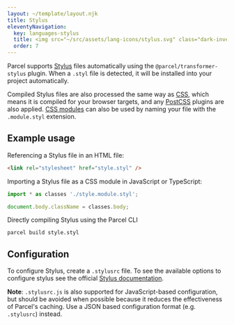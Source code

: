 ```yaml
---
layout: ~/template/layout.njk
title: Stylus
eleventyNavigation:
  key: languages-stylus
  title: <img src="~/src/assets/lang-icons/stylus.svg" class="dark-invert" alt=""/> Stylus
  order: 7
---
```


Parcel supports [Stylus](https://stylus-lang.com/) files automatically using the `@parcel/transformer-stylus` plugin. When a `.styl` file is detected, it will be installed into your project automatically.

Compiled Stylus files are also processed the same way as [CSS](/languages/css/), which means it is compiled for your browser targets, and any [PostCSS](/languages/css/#postcss) plugins are also applied. [CSS modules](/languages/css/#css-modules) can also be used by naming your file with the `.module.styl` extension.

## Example usage

Referencing a Stylus file in an HTML file:

```html
<link rel="stylesheet" href="style.styl" />
```

Importing a Stylus file as a CSS module in JavaScript or TypeScript:

```js
import * as classes './style.module.styl';

document.body.className = classes.body;
```

Directly compiling Stylus using the Parcel CLI

```
parcel build style.styl
```

## Configuration

To configure Stylus, create a `.stylusrc` file. To see the available options to configure stylus see the official [Stylus documentation](https://stylus-lang.com/docs/js.html).

<warning>

**Note**: `.stylusrc.js` is also supported for JavaScript-based configuration, but should be avoided when possible because it reduces the effectiveness of Parcel's caching. Use a JSON based configuration format (e.g. `.stylusrc`) instead.

</warning>
